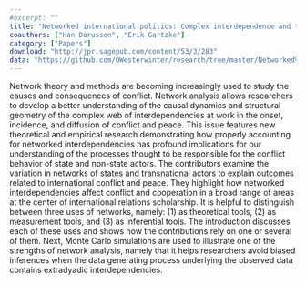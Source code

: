 ```yaml
---
#excerpt: ""
title: "Networked international politics: Complex interdependence and the diffusion of conflict and peace"
coauthors: ["Han Dorussen", "Erik Gartzke"]
category: ["Papers"]
download: "http://jpr.sagepub.com/content/53/3/283"
data: "https://github.com/OWesterwinter/research/tree/master/Networked%20international%20politics:%20Complex%20interdependence%20and%20the%20diffusion%20of%20conflict%20and%20peace"
---
```

Network theory and methods are becoming increasingly used to study the causes and consequences of conflict. Network analysis allows researchers to develop a better understanding of the causal dynamics and structural geometry of the complex web of interdependencies at work in the onset, incidence, and diffusion of conflict and peace. This issue features new theoretical and empirical research demonstrating how properly accounting for networked interdependencies has profound implications for our understanding of the processes thought to be responsible for the conflict behavior of state and non-state actors. The contributors examine the variation in networks of states and transnational actors to explain outcomes related to international conflict and peace. They highlight how networked interdependencies affect conflict and cooperation in a broad range of areas at the center of international relations scholarship. It is helpful to distinguish between three uses of networks, namely: (1) as theoretical tools, (2) as measurement tools, and (3) as inferential tools. The introduction discusses each of these uses and shows how the contributions rely on one or several of them. Next, Monte Carlo simulations are used to illustrate one of the strengths of network analysis, namely that it helps researchers avoid biased inferences when the data generating process underlying the observed data contains extradyadic interdependencies.
